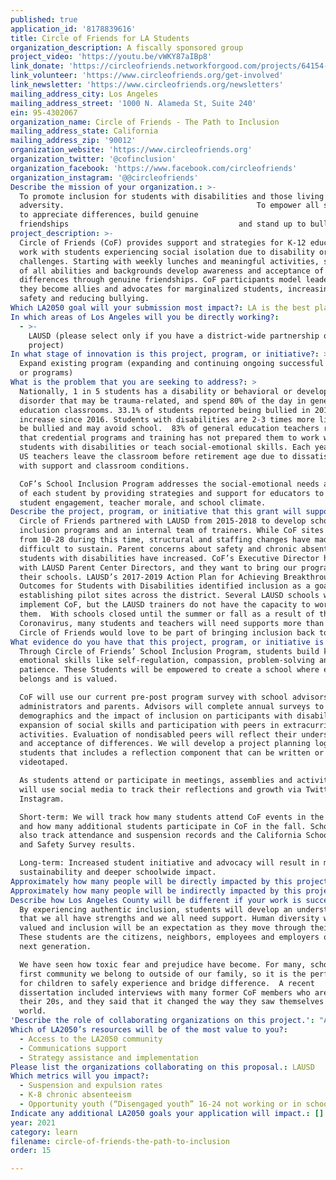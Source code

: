 ```yaml
---
published: true
application_id: '8178839616'
title: Circle of Friends for LA Students
organization_description: A fiscally sponsored group
project_video: 'https://youtu.be/vWKY87aIBp8'
link_donate: 'https://circleofriends.networkforgood.com/projects/64154-circleofriends'
link_volunteer: 'https://www.circleofriends.org/get-involved'
link_newsletter: 'https://www.circleofriends.org/newsletters'
mailing_address_city: Los Angeles
mailing_address_street: '1000 N. Alameda St, Suite 240'
ein: 95-4302067
organization_name: Circle of Friends - The Path to Inclusion
mailing_address_state: California
mailing_address_zip: '90012'
organization_website: 'https://www.circleofriends.org'
organization_twitter: '@cofinclusion'
organization_facebook: 'https://www.facebook.com/circleofriends'
organization_instagram: '@@circleofriends'
Describe the mission of your organization.: >-
  To promote inclusion for students with disabilities and those living with
  adversity.                                           To empower all students
  to appreciate differences, build genuine
  friendships                                      and stand up to bullying.  
project_description: >-
  Circle of Friends (CoF) provides support and strategies for K-12 educators who
  work with students experiencing social isolation due to disability or other
  challenges. Starting with weekly lunches and meaningful activities, students
  of all abilities and backgrounds develop awareness and acceptance of
  differences through genuine friendships. CoF participants model leadership as
  they become allies and advocates for marginalized students, increasing school
  safety and reducing bullying.  
Which LA2050 goal will your submission most impact?: LA is the best place to LEARN
In which areas of Los Angeles will you be directly working?:
  - >-
    LAUSD (please select only if you have a district-wide partnership or
    project)
In what stage of innovation is this project, program, or initiative?: >-
  Expand existing program (expanding and continuing ongoing successful projects
  or programs)
What is the problem that you are seeking to address?: >
  Nationally, 1 in 5 students has a disability or behavioral or developmental
  disorder that may be trauma-related, and spend 80% of the day in general
  education classrooms. 33.1% of students reported being bullied in 2019, a 5%
  increase since 2016. Students with disabilities are 2-3 times more likely to
  be bullied and may avoid school.  83% of general education teachers report
  that credential programs and training has not prepared them to work with
  students with disabilities or teach social-emotional skills. Each year, 8% of
  US teachers leave the classroom before retirement age due to dissatisfaction
  with support and classroom conditions. 

  CoF’s School Inclusion Program addresses the social-emotional needs and safety
  of each student by providing strategies and support for educators to improve
  student engagement, teacher morale, and school climate. 
Describe the project, program, or initiative that this grant will support to address the problem identified.: >-
  Circle of Friends partnered with LAUSD from 2015-2018 to develop school
  inclusion programs and an internal team of trainers. While CoF sites expanded
  from 10-28 during this time, structural and staffing changes have made it
  difficult to sustain. Parent concerns about safety and chronic absenteeism for
  students with disabilities have increased. CoF’s Executive Director has met
  with LAUSD Parent Center Directors, and they want to bring our program to
  their schools. LAUSD’s 2017-2019 Action Plan for Achieving Breakthroughs in
  Outcomes for Students with Disabilities identified inclusion as a goal,
  establishing pilot sites across the district. Several LAUSD schools want to
  implement CoF, but the LAUSD trainers do not have the capacity to work with
  them.  With schools closed until the summer or fall as a result of the
  Coronavirus, many students and teachers will need supports more than ever.
  Circle of Friends would love to be part of bringing inclusion back to school
What evidence do you have that this project, program, or initiative is or will be successful, and how will you define and measure success?: >
  Through Circle of Friends’ School Inclusion Program, students build key social
  emotional skills like self-regulation, compassion, problem-solving and
  patience. These Students will be empowered to create a school where everyone
  belongs and is valued.

  CoF will use our current pre-post program survey with school advisors,
  administrators and parents. Advisors will complete annual surveys to record
  demographics and the impact of inclusion on participants with disabilities,
  expansion of social skills and participation with peers in extracurricular
  activities. Evaluation of nondisabled peers will reflect their understanding
  and acceptance of differences. We will develop a project planning log for
  students that includes a reflection component that can be written or
  videotaped.

  As students attend or participate in meetings, assemblies and activities, we
  will use social media to track their reflections and growth via Twitter,
  Instagram. 

  Short-term: We will track how many students attend CoF events in the spring
  and how many additional students participate in CoF in the fall. Schools can
  also track attendance and suspension records and the California School Climate
  and Safety Survey results.

  Long-term: Increased student initiative and advocacy will result in more
  sustainability and deeper schoolwide impact.  
Approximately how many people will be directly impacted by this project, program, or initiative?: '90'
Approximately how many people will be indirectly impacted by this project, program, or initiative?: '750'
Describe how Los Angeles County will be different if your work is successful.: >
  By experiencing authentic inclusion, students will develop an understanding
  that we all have strengths and we all need support. Human diversity will be
  valued and inclusion will be an expectation as they move through their lives.
  These students are the citizens, neighbors, employees and employers of the
  next generation.  

  We have seen how toxic fear and prejudice have become. For many, school is the
  first community we belong to outside of our family, so it is the perfect place
  for children to safely experience and bridge difference.  A recent
  dissertation included interviews with many former CoF members who are now in
  their 20s, and they said that it changed the way they saw themselves and the
  world. 
'Describe the role of collaborating organizations on this project.': "As a collaborative partner, Los Angeles Unified School District will \n*\tSelect the local district and schools participating\n*\tIdentify onsite CoF Advisors to attend training and be members of the Inclusion Task Force\n*\tArrange coverage and meeting spaces for professional development, planning and meetings\n*\tBe responsible for keeping records of participation, surveys and other documentation for evaluation purposes.\n"
Which of LA2050’s resources will be of the most value to you?:
  - Access to the LA2050 community
  - Communications support
  - Strategy assistance and implementation
Please list the organizations collaborating on this proposal.: LAUSD
Which metrics will you impact?:
  - Suspension and expulsion rates
  - K-8 chronic absenteeism
  - Opportunity youth (“Disengaged youth” 16-24 not working or in school)
Indicate any additional LA2050 goals your application will impact.: []
year: 2021
category: learn
filename: circle-of-friends-the-path-to-inclusion
order: 15

---
```

